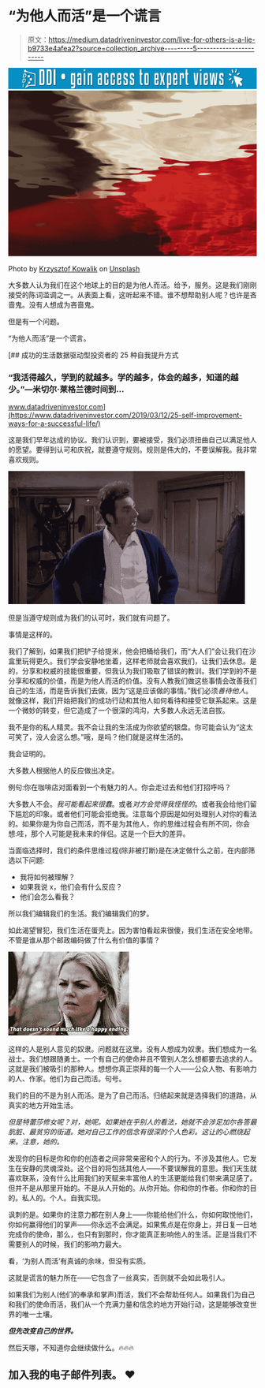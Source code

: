# “为他人而活”是一个谎言

> 原文：<https://medium.datadriveninvestor.com/live-for-others-is-a-lie-b9733e4afea2?source=collection_archive---------5----------------------->

[![](img/ad1f703965ca86f6b4cc2f3d5bfb6225.png)](http://www.track.datadriveninvestor.com/1B9E)![](img/b32ebfd22569a89d6bfe004dc67b561b.png)

Photo by [Krzysztof Kowalik](https://unsplash.com/@kowalikus?utm_source=medium&utm_medium=referral) on [Unsplash](https://unsplash.com?utm_source=medium&utm_medium=referral)

大多数人认为我们在这个地球上的目的是为他人而活。给予，服务。这是我们刚刚接受的陈词滥调之一。从表面上看，这听起来不错。谁不想帮助别人呢？也许是吝啬鬼。没有人想成为吝啬鬼。

但是有一个问题。

“为他人而活”是一个谎言。

[](https://www.datadriveninvestor.com/2019/03/12/25-self-improvement-ways-for-a-successful-life/) [## 成功的生活数据驱动型投资者的 25 种自我提升方式

### “我活得越久，学到的就越多。学的越多，体会的越多，知道的越少。”―米切尔·莱格兰德时间到…

www.datadriveninvestor.com](https://www.datadriveninvestor.com/2019/03/12/25-self-improvement-ways-for-a-successful-life/) 

这是我们早年达成的协议。我们认识到，要被接受，我们必须扭曲自己以满足他人的愿望。要得到认可和庆祝，就要遵守规则。规则是伟大的，不要误解我。我非常喜欢规则。

![](img/9d6c9ecc58e4e5ba520fdce574bd4e0a.png)

但是当遵守规则成为我们的认可时，我们就有问题了。

事情是这样的。

我们了解到，如果我们把铲子给提米，他会把桶给我们，而“大人们”会让我们在沙盒里玩得更久。我们学会安静地坐着，这样老师就会喜欢我们，让我们去休息。是的，分享和权威的技能很重要，但我认为我们吸取了错误的教训。我们学到的不是分享和权威的价值，而是为他人而活的价值。没有人教我们做这些事情会改善我们自己的生活，而是告诉我们去做，因为“这是应该做的事情。”我们必须*善待他人*。就像这样，我们开始把我们的成功行动和其他人如何看待和接受它联系起来。这是一个微妙的转变，但它造成了一个很深的鸿沟，大多数人永远无法自拔。

我不是你的私人精灵。我不会让我的生活成为你欲望的银盘。你可能会认为“这太可笑了，没人会这么想。”哦，是吗？他们就是这样生活的。

我会证明的。

大多数人根据他人的反应做出决定。

例句:你在咖啡店对面看到一个有魅力的人。你会走过去和他们打招呼吗？

大多数人不会。*我可能看起来很蠢*。或者*对方会觉得我怪怪的*。或者我会给他们留下尴尬的印象。或者他们可能会拒绝我。注意每个原因是如何处理别人对你的看法的。如果你是为你自己而活，而不是为其他人，你的思维过程会有所不同，你会想:哇，那个人可能是我未来的伴侣。这是一个巨大的差异。

当面临选择时，我们的条件思维过程(除非被打断)是在决定做什么之前，在内部筛选以下问题:

*   我将如何被理解？
*   如果我说 x，他们会有什么反应？
*   他们会怎么看我？

所以我们编辑我们的生活。我们编辑我们的梦。

如此渴望冒犯，我们生活在蛋壳上。因为害怕看起来很傻，我们生活在安全地带。不管是谁从那个邮政编码做了什么有价值的事情？

![](img/6c61cb74ae7e023e6d27ad7cc842c158.png)

这样的人是别人意见的奴隶。问题就在这里。没有人想成为奴隶。我们想成为一名战士。我们想跟随勇士。一个有自己的使命并且不管别人怎么想都要去追求的人。这就是我们被吸引的那种人。想想你真正崇拜的每一个人——公众人物、有影响力的人、作家。他们为自己而活。句号。

我们的目的不是为别人而活。是为了自己而活。归结起来就是选择我们的道路，从真实的地方开始生活。

*但是特蕾莎修女呢？*对，她呢。如果她在乎别人的看法，她就不会涉足加尔各答最肮脏、最贫穷的街道。她对自己工作的信念有很深的个人色彩。这让*的心燃烧起来。注意，她的。*

发现你的目标是你和你的创造者之间非常亲密和个人的行为。不涉及其他人。它发生在安静的灵魂深处。这个目的将包括其他人——不要误解我的意思。我们天生就喜欢联系，没有什么比用我们的天赋来丰富他人的生活更能给我们带来满足感了。但并不是从那里开始的。不是从人开始的。从你开始。你和你的作者。你和你的目的。私人的。个人。自我实现。

讽刺的是。如果你的注意力都在别人身上——你能给他们什么，你如何取悦他们，你如何赢得他们的掌声——你永远不会满足。如果焦点是在你身上，并日复一日地完成你的使命，那么，也只有到那时，你才能真正影响他人的生活。正是当我们不需要别人的时候，我们的影响力最大。

看，‘为别人而活’有真诚的余味，但没有实质。

这就是谎言的魅力所在——它包含了一丝真实，否则就不会如此吸引人。

如果我们为别人(他们的奉承和掌声)而活，我们不会帮助任何人。如果我们为自己和我们的使命而活，我们从一个充满力量和信念的地方开始行动，这是能够改变世界的唯一土壤。

***但先改变自己的世界。***

然后天哪，不知道你会继续做什么。🔥🔥🔥

## 加入我的电子邮件列表。 ❤